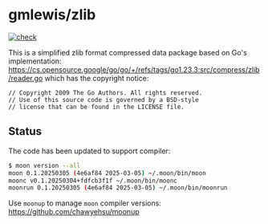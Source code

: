 # gmlewis/zlib
[![check](https://github.com/gmlewis/moonbit-zlib/actions/workflows/check.yml/badge.svg)](https://github.com/gmlewis/moonbit-zlib/actions/workflows/check.yml)

This is a simplified zlib format compressed data package based on Go's implementation:
https://cs.opensource.google/go/go/+/refs/tags/go1.23.3:src/compress/zlib/reader.go
which has the copyright notice:

```
// Copyright 2009 The Go Authors. All rights reserved.
// Use of this source code is governed by a BSD-style
// license that can be found in the LICENSE file.
```

## Status

The code has been updated to support compiler:

```bash
$ moon version --all
moon 0.1.20250305 (4e6af84 2025-03-05) ~/.moon/bin/moon
moonc v0.1.20250304+fdfcb3f1f ~/.moon/bin/moonc
moonrun 0.1.20250305 (4e6af84 2025-03-05) ~/.moon/bin/moonrun
```

Use `moonup` to manage `moon` compiler versions:
https://github.com/chawyehsu/moonup
